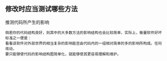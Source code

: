 ## 修改时应当测试哪些方法

推测代码所产生的影响
>
    倘若你的代码结构良好，则其中的大多数方法的影响结构也会比较简单，实际上，衡量软件好坏标准之一便是：
    看看该软件对外部世界的相当复杂的影响能否由代码内的一组相对简单的多的影响所构成。任何改动，
    要只能够使代码的影响结构图简单化，就能够使其更容易理解和维护。
>